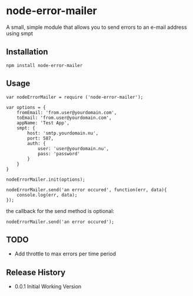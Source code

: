 node-error-mailer
=================

A small, simple module that allows you to send errors to an e-mail address using smpt

## Installation

    npm install node-error-mailer
    
## Usage

    var nodeErrorMailer = require ('node-error-mailer');

    var options = {
        fromEmail: 'from.user@yourdomain.com',
        toEmail: 'from.user@yourdomain.com',
        appName: 'Test App',
        smpt: {
            host: 'smtp.yourdomain.nu',
            port: 587,
            auth: {
                user: 'user@yourdomain.nu',
                pass: 'password'
            }
        }
    }

    nodeErrorMailer.init(options);

    nodeErrorMailer.send('an error occured', function(err, data){
        console.log(err, data);
    });

the callback for the send method is optional:

    nodeErrorMailer.send('an error occured');
    

## TODO 

- Add throttle to max errors per time period

## Release History

* 0.0.1 Initial Working Version